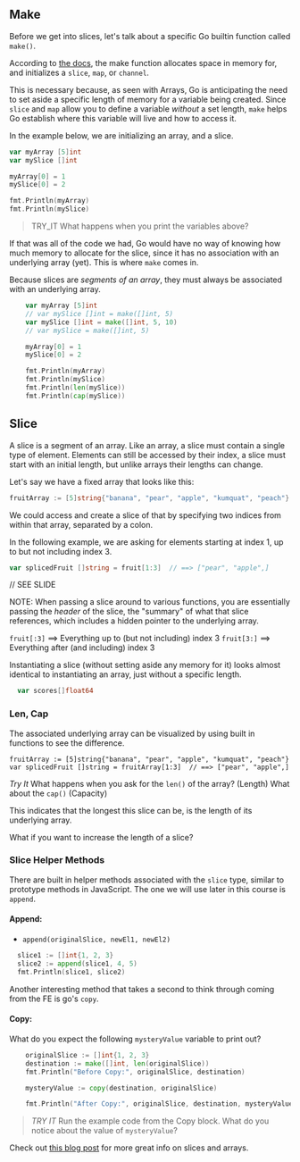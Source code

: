 ## Make

Before we get into slices, let's talk about a specific Go builtin function called
`make()`.

According to [the docs](https://golang.org/pkg/builtin/#make), the make function allocates space in memory for, and initializes a `slice`, `map`, or `channel`.

This is necessary because, as seen with Arrays, Go is anticipating the need to set
aside a specific length of memory for a variable being created. Since `slice`
and `map` allow you to define a variable _without_ a set length, `make` helps Go
establish where this variable will live and how to access it.

In the example below, we are initializing an array, and a slice.

```go
var myArray [5]int
var mySlice []int

myArray[0] = 1
mySlice[0] = 2

fmt.Println(myArray)
fmt.Println(mySlice)
```

> TRY_IT
> What happens when you print the variables above?

If that was all of the code we had, Go would have no way of knowing how much memory to allocate for the slice, since it has no association with an underlying array (yet). This is where `make` comes in. 

Because slices are _segments of an array_, they must always be associated with an underlying array.

```go
	var myArray [5]int
	// var mySlice []int = make([]int, 5)
	var mySlice []int = make([]int, 5, 10)
	// var mySlice = make([]int, 5)

	myArray[0] = 1
	mySlice[0] = 2

	fmt.Println(myArray)
	fmt.Println(mySlice)
	fmt.Println(len(mySlice))
	fmt.Println(cap(mySlice))
```

## Slice

A slice is a segment of an array. Like an array, a slice must contain a single type of element. Elements can still be accessed by their index, a slice must start with an initial length, but unlike arrays their lengths can change.

Let's say we have a fixed array that looks like this:

```go
fruitArray := [5]string{"banana", "pear", "apple", "kumquat", "peach"}
```

We could access and create a slice of that by specifying two indices from within
that array, separated by a colon.

In the following example, we are asking for elements starting at index 1, up to but
not including index 3.

```go
var splicedFruit []string = fruit[1:3]  // ==> ["pear", "apple",]
```

// SEE SLIDE 

NOTE: When passing a slice around to various functions, you are essentially
passing the _header_ of the slice, the "summary" of what that slice references,
which includes a hidden pointer to the underlying array.


`fruit[:3]` ==> Everything up to (but not including) index 3
`fruit[3:]` ==> Everything after (and including) index 3

Instantiating a slice (without setting aside any memory for it) looks almost identical to instantiating an array, just without a specific length.

```go
  var scores[]float64
```


### Len, Cap

The associated underlying array can be visualized by using built in functions to see the difference.

```
fruitArray := [5]string{"banana", "pear", "apple", "kumquat", "peach"}
var splicedFruit []string = fruitArray[1:3]  // ==> ["pear", "apple",]
```

_Try It_
What happens when you ask for the `len()` of the array? (Length)
What about the `cap()` (Capacity)

This indicates that the longest this slice can be, is the length of its
underlying array.


What if you want to increase the length of a slice?



### Slice Helper Methods

There are built in helper methods associated with the `slice` type, similar to
prototype methods in JavaScript. The one we will use later in this course is
`append`.

#### Append:

- `append(originalSlice, newEl1, newEl2)`

```go
  slice1 := []int{1, 2, 3}
  slice2 := append(slice1, 4, 5)
  fmt.Println(slice1, slice2)
```

Another interesting method that takes a second to think through coming from the
FE is go's `copy`.

#### Copy:

What do you expect the following `mysteryValue` variable to print out?

```go
	originalSlice := []int{1, 2, 3}
	destination := make([]int, len(originalSlice))
	fmt.Println("Before Copy:", originalSlice, destination)

	mysteryValue := copy(destination, originalSlice)

	fmt.Println("After Copy:", originalSlice, destination, mysteryValue)
```

> _TRY IT_
> Run the example code from the Copy block.
> What do you notice about the value of `mysteryValue`? 

Check out [this blog
post](https://blog.golang.org/go-slices-usage-and-internals) for more great info
on slices and arrays.